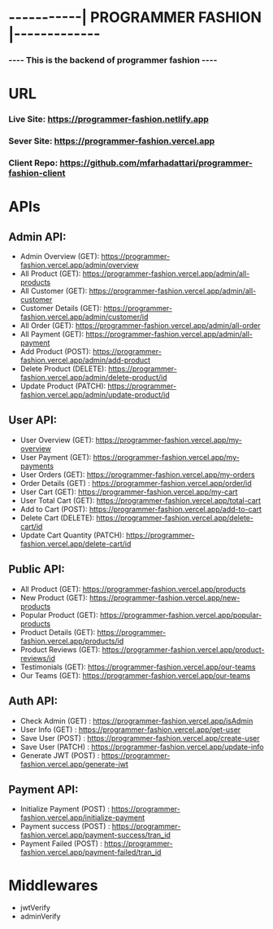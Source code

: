 # -----------| PROGRAMMER FASHION |-------------

### ---- This is the backend of programmer fashion ----

# URL

### Live Site: https://programmer-fashion.netlify.app

### Sever Site: https://programmer-fashion.vercel.app

### Client Repo: https://github.com/mfarhadattari/programmer-fashion-client

# APIs

## Admin API:

- Admin Overview (GET): https://programmer-fashion.vercel.app/admin/overview
- All Product (GET): https://programmer-fashion.vercel.app/admin/all-products
- All Customer (GET): https://programmer-fashion.vercel.app/admin/all-customer
- Customer Details (GET): https://programmer-fashion.vercel.app/admin/customer/id
- All Order (GET): https://programmer-fashion.vercel.app/admin/all-order
- All Payment (GET): https://programmer-fashion.vercel.app/admin/all-payment
- Add Product (POST): https://programmer-fashion.vercel.app/admin/add-product
- Delete Product (DELETE): https://programmer-fashion.vercel.app/admin/delete-product/id
- Update Product (PATCH): https://programmer-fashion.vercel.app/admin/update-product/id

## User API:

- User Overview (GET): https://programmer-fashion.vercel.app/my-overview
- User Payment (GET): https://programmer-fashion.vercel.app/my-payments
- User Orders (GET): https://programmer-fashion.vercel.app/my-orders
- Order Details (GET) : https://programmer-fashion.vercel.app/order/id
- User Cart (GET): https://programmer-fashion.vercel.app/my-cart
- User Total Cart (GET): https://programmer-fashion.vercel.app/total-cart
- Add to Cart (POST): https://programmer-fashion.vercel.app/add-to-cart
- Delete Cart (DELETE): https://programmer-fashion.vercel.app/delete-cart/id
- Update Cart Quantity (PATCH): https://programmer-fashion.vercel.app/delete-cart/id

## Public API:

- All Product (GET): https://programmer-fashion.vercel.app/products
- New Product (GET): https://programmer-fashion.vercel.app/new-products
- Popular Product (GET): https://programmer-fashion.vercel.app/popular-products
- Product Details (GET): https://programmer-fashion.vercel.app/products/id
- Product Reviews (GET): https://programmer-fashion.vercel.app/product-reviews/id
- Testimonials (GET): https://programmer-fashion.vercel.app/our-teams
- Our Teams (GET): https://programmer-fashion.vercel.app/our-teams

## Auth API:

- Check Admin (GET) : https://programmer-fashion.vercel.app/isAdmin
- User Info (GET) : https://programmer-fashion.vercel.app/get-user
- Save User (POST) : https://programmer-fashion.vercel.app/create-user
- Save User (PATCH) : https://programmer-fashion.vercel.app/update-info
- Generate JWT (POST) : https://programmer-fashion.vercel.app/generate-jwt

## Payment API:

- Initialize Payment (POST) : https://programmer-fashion.vercel.app/initialize-payment
- Payment success (POST) : https://programmer-fashion.vercel.app/payment-success/tran_id
- Payment Failed (POST) : https://programmer-fashion.vercel.app/payment-failed/tran_id

# Middlewares

- jwtVerify
- adminVerify
